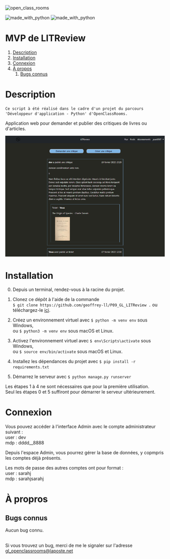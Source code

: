 ![open_class_rooms](https://img.shields.io/badge/OpenClassRooms-Project09-limegreen?labelColor=blueviolet&style=plastic)


![made_with_python](https://img.shields.io/badge/Made%20With-Python_3.6.5-darkgreen?logo=python&labelColor=red&style=plastic)
![made_with_python](https://img.shields.io/badge/Made%20With-Django_3.2.12-darkgreen?logo=python&labelColor=red&style=plastic)


# MVP de LITReview #


1.  [Description](#description)
2.  [Installation](#installation)
3.  [Connexion](#connexion)
4.  [À propos](#a-propos)
    1.  [Bugs connus](#bugs-connus)


# Description <a name="description"></a> #


    Ce script à été réalisé dans le cadre d'un projet du parcours
    'Développeur d'application - Python' d'OpenClassRooms.

Application web pour demander et publier des critiques de livres ou d'articles.

![flux de l'utilisateur](readme_png/flux-user.png)


# Installation <a name="installation"></a> #


0. Depuis un terminal, rendez-vous à la racine du projet.

1. Clonez ce dépôt à l'aide de la commande \
`$ git clone https://github.com/geoffrey-ll/P09_GL_LITReview .` ou téléchargez-le [ici](https://github.com/geoffrey-ll/P09_GL_LITReview/archive/refs/heads/master.zip).

2. Créez un environnement virtuel avec `$ python -m venv env` sous Windows,\
ou `$ python3 -m venv env` sous macOS et Linux.

3. Activez l'environnement virtuel avec `$ env\Scripts\activate` sous Windows, \
ou `$ source env/bin/activate` sous macOS et Linux.

4. Installez les dépendances du projet avec `$ pip install -r requirements.txt`

5. Démarrez le serveur avec `$ python manage.py runserver`


Les étapes 1 à 4 ne sont nécessaires que pour la première utilisation.\
Seul les étapes 0 et 5 suffiront pour démarrer le serveur ultérieurement.


# Connexion <a name="connexion"></a> #


Vous pouvez accéder à  l'interface Admin avec le compte administrateur suivant :\
user : dev\
mdp : dddd__8888

Depuis l'espace Admin, vous pourrez gérer la base de données, y copmpris les comptes déjà présents.

Les mots de passe des autres comptes ont pour format :\
user : sarahj\
mdp : sarahjsarahj


# À propros <a name="a-propos"></a> #


## Bugs connus <a name="bugs-connus"></a> ##


Aucun bug connu.

\
Si vous trouvez un bug, merci de me le signaler sur l'adresse\
gl_openclassrooms@laposte.net
